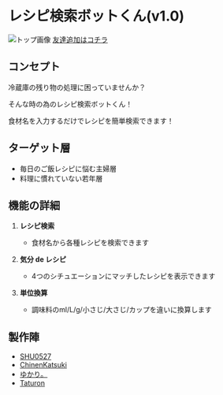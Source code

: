 # レシピ検索ボットくん(v1.0)
![トップ画像](lineDeRecipe/images/line_de_recipe.png)
[友達追加はコチラ](https://line.me/R/ti/p/@146ueqln)

## コンセプト
冷蔵庫の残り物の処理に困っていませんか？

そんな時の為のレシピ検索ボットくん！

食材名を入力するだけでレシピを簡単検索できます！

## ターゲット層
- 毎日のご飯レシピに悩む主婦層
- 料理に慣れていない若年層

## 機能の詳細

1. **レシピ検索**
	- 食材名から各種レシピを検索できます

2. **気分 de レシピ**
	- 4つのシチュエーションにマッチしたレシピを表示できます

3. **単位換算**
	- 調味料のml/L/g/小さじ/大さじ/カップを違いに換算します

## 製作陣
- [SHU0527](https://github.com/SHU0527)
- [ChinenKatsuki](https://github.com/ChinenKatsuki)
- [ゆかり。](https://github.com/Kobayashi-Yukari)
- [Taturon](https://github.com/Taturon)
